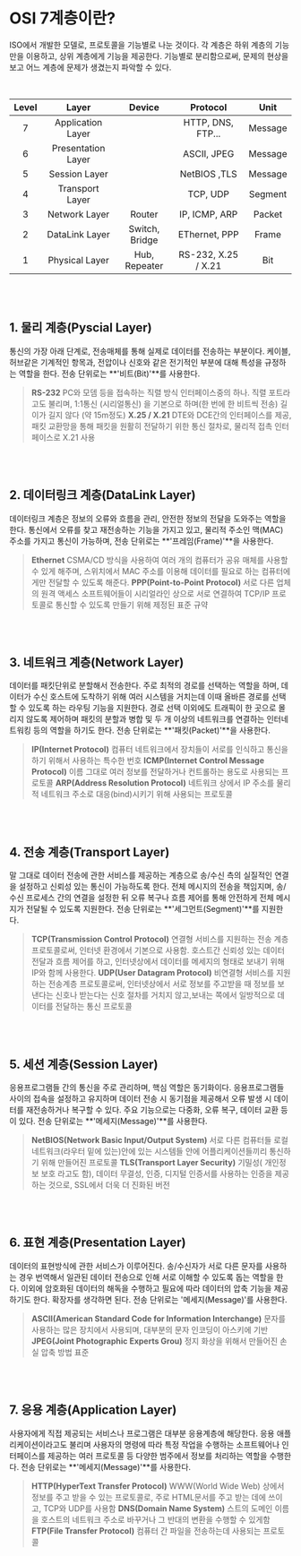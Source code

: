 # OSI 7계층이란?
ISO에서 개발한 모델로, 프로토콜을 기능별로 나눈 것이다. 각 계층은 하위 계층의 기능만을 이용하고, 상위 계층에게 기능을 제공한다.
기능별로 분리함으로써, 문제의 현상을 보고 어느 계층에 문제가 생겼는지 파악할 수 있다.

<br>

|        Level          |            Layer             |       Device      |      Protocol    |       Unit        |  
|:---: | :---: | :---: |  :---:   |   :---:   |
| 7    | Application Layer |  |  HTTP, DNS, FTP...   |     Message |  
| 6    | Presentation Layer | |     ASCII, JPEG   |   Message      |
| 5    | Session Layer  |  |     NetBIOS ,TLS   |   Message      |
| 4    | Transport Layer           |  |     TCP, UDP   |   Segment      |
| 3    | Network Layer            | Router |     IP, ICMP, ARP   |   Packet      |
| 2    | DataLink Layer            | Switch, Bridge |     EThernet, PPP   |   Frame      |
| 1    | Physical Layer            | Hub, Repeater |     RS-232, X.25 / X.21   |   Bit      |

<br>
<br>

## 1. 물리 계층(Pyscial Layer)
통신의 가장 아래 단계로, 전송매체를 통해 실제로 데이터를 전송하는 부분이다.
케이블,허브같은 기계적인 항목과, 전압이나 신호와 같은 전기적인 부분에 대해 특성을 규정하는 역할을 한다. 전송 단위로는 **'비트(Bit)'**를 사용한다.
> **RS-232**
PC와 모뎀 등을 접속하는 직렬 방식 인터페이스중의 하나. 직렬 포트라고도 불리며, 1:1통신 (시리얼통신) 을 기본으로 하며(한 번에 한 비트씩 전송) 길이가 길지 않다 (약 15m정도)
**X.25 / X.21**
DTE와 DCE간의 인터페이스를 제공, 패킷 교환망을 통해 패킷을 원활히 전달하기 위한 통신 절차로, 물리적 접촉 인터페이스로 X.21 사용

<br>
<br>

## 2. 데이터링크 계층(DataLink Layer)
데이터링크 계층은 정보의 오류와 흐름을 관리, 안전한 정보의 전달을 도와주는 역할을 한다. 통신에서 오류를 찾고 재전송하는 기능을 가지고 있고, 물리적 주소인 맥(MAC) 주소를 가지고 통신이 가능하며, 전송 단위로는 **'프레임(Frame)'**을 사용한다.
>**Ethernet**
CSMA/CD 방식을 사용하여 여러 개의 컴퓨터가 공유 매체를 사용할 수 있게 해주며, 스위치에서 MAC 주소를 이용해 데이터를 필요로 하는 컴퓨터에게만 전달할 수 있도록 해준다.
**PPP(Point-to-Point Protocol)**
서로 다른 업체의 원격 액세스 소프트웨어들이 시리얼라인 상으로 서로 연결하여 TCP/IP 프로토콜로 통신할 수 있도록 만들기 위해 제정된 표준 규약

<br>
<br>

## 3. 네트워크 계층(Network Layer)
데이터를 패킷단위로 분할해서 전송한다. 주로 최적의 경로를 선택하는 역할을 하며, 데이터가 수신 호스트에 도착하기 위해 여러 시스템을 거치는데 이때 올바른 경로를 선택할 수 있도록 하는 라우팅 기능을 지원한다.
경로 선택 이외에도 트래픽이 한 곳으로 몰리지 않도록 제어하며 패킷의 분할과 병합 및 두 개 이상의 네트워크를 연결하는 인터네트워킹 등의 역할을 하기도 한다. 전송 단위로는 **'패킷(Packet)'**을 사용한다.
>**IP(Internet Protocol)**
컴퓨터 네트워크에서 장치들이 서로를 인식하고 통신을 하기 위해서 사용하는 특수한 번호
**ICMP(Internet Control Message Protocol)**
이름 그대로 여러 정보를 전달하거나 컨트롤하는 용도로 사용되는 프로토콜
**ARP(Address Resolution Protocol)**
네트워크 상에서 IP 주소를 물리적 네트워크 주소로 대응(bind)시키기 위해 사용되는 프로토콜

<br>
<br>

## 4. 전송 계층(Transport Layer)
말 그대로 데이터 전송에 관한 서비스를 제공하는 계층으로 송/수신 측의 실질적인 연결을 설정하고 신뢰성 있는 통신이 가능하도록 한다.
전체 메시지의 전송을 책임지며, 송/수신 프로세스 간의 연결을 설정한 뒤 오류 복구나 흐름 제어를 통해 안전하게 전체 메시지가 전달될 수 있도록 지원한다. 전송 단위로는 **'세그먼트(Segment)'**를 지원한다.
>**TCP(Transmission Control Protocol)**
연결형 서비스를 지원하는 전송 계층 프로토콜로써, 인터넷 환경에서 기본으로 사용함.
호스트간 신뢰성 있는 데이터 전달과 흐름 제어를 하고, 인터넷상에서 데이터를 메세지의 형태로 보내기 위해 IP와 함께 사용한다.
**UDP(User Datagram Protocol)**
비연결형 서비스를 지원하는 전송계층 프로토콜로써, 인터넷상에서 서로 정보를 주고받을 때 정보를 보낸다는 신호나 받는다는 신호 절차를
거치지 않고,보내는 쪽에서 일방적으로 데이터를 전달하는 통신 프로토콜

<br>
<br>

## 5. 세션 계층(Session Layer)
응용프로그램들 간의 통신을 주로 관리하며, 핵심 역할은 동기화이다.
응용프로그램들 사이의 접속을 설정하고 유지하며 데이터 전송 시 동기점을 제공해서 오류 발생 시 데이터를 재전송하거나 복구할 수 있다.
주요 기능으로는 다중화, 오류 복구, 데이터 교환 등이 있다. 전송 단위로는 **'메세지(Message)'**를 사용한다.
>**NetBIOS(Network Basic Input/Output System)**
서로 다른 컴퓨터들 로컬네트워크(라우터 밑에 있는)안에 있는 시스템들 안에 어플리케이션들끼리 통신하기 위해 만들어진 프로토콜
**TLS(Transport Layer Security)**
기밀성( 개인정보 보호 라고도 함), 데이터 무결성, 인증, 디지털 인증서를 사용하는 인증을 제공하는 것으로, SSL에서 더욱 더 진화된 버전

<br>
<br>

## 6. 표현 계층(Presentation Layer)
데이터의 표현방식에 관한 서비스가 이루어진다. 송/수신자가 서로 다른 문자를 사용하는 경우 번역해서 일관된 데이터 전송으로 인해 서로 이해할 수 있도록 돕는 역할을 한다.
이외에 암호화된 데이터의 해독을 수행하고 필요에 따라 데이터의 압축 기능을 제공하기도 한다. 확장자를 생각하면 된다. 전송 단위로는 '메세지(Message)'를 사용한다.
>**ASCII(American Standard Code for Information Interchange)**
문자를 사용하는 많은 장치에서 사용되며, 대부분의 문자 인코딩이 아스키에 기반
**JPEG(Joint Photographic Experts Grou)**
정지 화상을 위해서 만들어진 손실 압축 방법 표준

<br>
<br>

## 7. 응용 계층(Application Layer)
사용자에게 직접 제공되는 서비스나 프로그램은 대부분 응용계층에 해당한다.
응용 애플리케이션이라고도 불리며 사용자의 명령에 따라 특정 작업을 수행하는 소프트웨어나 인터페이스를 제공하는 여러 프로토콜 등 다양한 범주에서 정보를 처리하는 역할을 수행한다. 전송 단위로는 **'메세지(Message)'**를 사용한다.
>**HTTP(HyperText Transfer Protocol)**
WWW(World Wide Web) 상에서 정보를 주고 받을 수 있는 프로토콜로, 주로 HTML문서를 주고 받는 데에 쓰이고, TCP와 UDP를 사용함
**DNS(Domain Name System)**
스트의 도메인 이름을 호스트의 네트워크 주소로 바꾸거나 그 반대의 변환을 수행할 수 있게함
**FTP(File Transfer Protocol)**
컴퓨터 간 파일을 전송하는데 사용되는 프로토콜

<br>
<br>